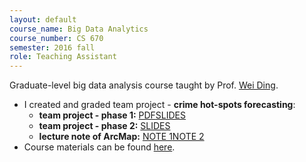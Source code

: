 ```yaml
---
layout: default
course_name: Big Data Analytics
course_number: CS 670
semester: 2016 fall 
role: Teaching Assistant
---
```

Graduate-level big data analysis course taught by Prof. [Wei Ding](https://www.cs.umb.edu/~ding). 
- I created and graded team project - **crime hot-spots forecasting**:
    - **team project - phase 1:**  <a href="{{ 'teaching/2016-fall/p1_requirements.pdf' | prepend: '/assets/pdf/' | relative_url }}" class="z-depth-0 badge global-theme-block button-block text-uppercase" role="button" target="_blank">PDF</a><a href="{{ 'teaching/2016-fall/p1_slides.pdf' | prepend: '/assets/pdf/' | relative_url }}" class="z-depth-0 badge global-theme-block button-block text-uppercase" role="button" target="_blank">SLIDES</a>
    - **team project - phase 2:**  <a href="{{ 'teaching/2016-fall/p2_slides.pdf' | prepend: '/assets/pdf/' | relative_url }}" class="z-depth-0 badge global-theme-block button-block text-uppercase" role="button" target="_blank">SLIDES</a>
    - **lecture note of ArcMap:** <a href="{{ 'teaching/2016-fall/arcmap_fishnet1.pdf' | prepend: '/assets/pdf/' | relative_url }}" class="z-depth-0 badge global-theme-block button-block text-uppercase" role="button" target="_blank">NOTE 1</a><a href="{{ 'teaching/2016-fall/arcmap_fishnet2.pdf' | prepend: '/assets/pdf/' | relative_url }}" class="z-depth-0 badge global-theme-block button-block text-uppercase" role="button" target="_blank">NOTE 2</a>
- Course materials can be found [here](https://www.cs.umb.edu/~ding/history/480_697_fall_2016/). 